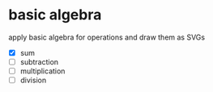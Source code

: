 # basic algebra

apply basic algebra for operations and draw them as SVGs

- [x] sum
- [ ] subtraction
- [ ] multiplication
- [ ] division
